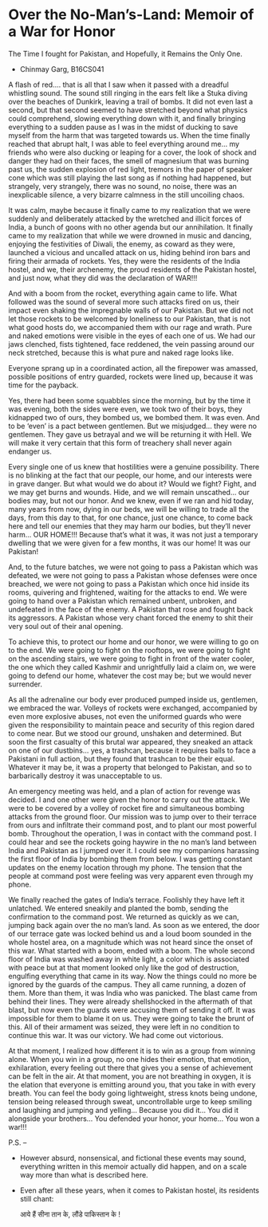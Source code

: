 # Over the No-Man’s-Land: Memoir of a War for Honor  
The Time I fought for Pakistan, and Hopefully, it Remains the Only One.  

-	Chinmay Garg, B16CS041  
  
  
A flash of red…. that is all that I saw when it passed with a dreadful whistling sound. The sound still ringing in the ears felt like a Stuka diving over the beaches of Dunkirk, leaving a trail of bombs. It did not even last a second, but that second seemed to have stretched beyond what physics could comprehend, slowing everything down with it, and finally bringing everything to a sudden pause as I was in the midst of ducking to save myself from the harm that was targeted towards us. When the time finally reached that abrupt halt, I was able to feel everything around me… my friends who were also ducking or leaping for a cover, the look of shock and danger they had on their faces, the smell of magnesium that was burning past us, the sudden explosion of red light, tremors in the paper of speaker cone which was still playing the last song as if nothing had happened, but strangely, very strangely, there was no sound, no noise, there was an inexplicable silence, a very bizarre calmness in the still uncoiling chaos.  

It was calm, maybe because it finally came to my realization that we were suddenly and deliberately attacked by the wretched and illicit forces of India, a bunch of goons with no other agenda but our annihilation. It finally came to my realization that while we were drowned in music and dancing, enjoying the festivities of Diwali, the enemy, as coward as they were, launched a vicious and uncalled attack on us, hiding behind iron bars and firing their armada of rockets. Yes, they were the residents of the India hostel, and we, their archenemy, the proud residents of the Pakistan hostel, and just now, what they did was the declaration of WAR!!!  

And with a boom from the rocket, everything again came to life. What followed was the sound of several more such attacks fired on us, their impact even shaking the impregnable walls of our Pakistan. But we did not let those rockets to be welcomed by loneliness to our Pakistan, that is not what good hosts do, we accompanied them with our rage and wrath. Pure and naked emotions were visible in the eyes of each one of us. We had our jaws clenched, fists tightened, face reddened, the vein passing around our neck stretched, because this is what pure and naked rage looks like.  

Everyone sprang up in a coordinated action, all the firepower was amassed, possible positions of entry guarded, rockets were lined up, because it was time for the payback.  

Yes, there had been some squabbles since the morning, but by the time it was evening, both the sides were even, we took two of their boys, they kidnapped two of ours, they bombed us, we bombed them. It was even. And to be ‘even’ is a pact between gentlemen. But we misjudged… they were no gentlemen. They gave us betrayal and we will be returning it with Hell. We will make it very certain that this form of treachery shall never again endanger us.  

Every single one of us knew that hostilities were a genuine possibility. There is no blinking at the fact that our people, our home, and our interests were in grave danger. But what would we do about it? Would we fight? Fight, and we may get burns and wounds. Hide, and we will remain unscathed… our bodies may, but not our honor. And we knew, even if we ran and hid today, many years from now, dying in our beds, we will be willing to trade all the days, from this day to that, for one chance, just one chance, to come back here and tell our enemies that they may harm our bodies, but they’ll never harm... OUR HOME!!! Because that’s what it was, it was not just a temporary dwelling that we were given for a few months, it was our home! It was our Pakistan!  

And, to the future batches, we were not going to pass a Pakistan which was defeated, we were not going to pass a Pakistan whose defenses were once breached, we were not going to pass a Pakistan which once hid inside its rooms, quivering and frightened, waiting for the attacks to end. We were going to hand over a Pakistan which remained unbent, unbroken, and undefeated in the face of the enemy. A Pakistan that rose and fought back its aggressors. A Pakistan whose very chant forced the enemy to shit their very soul out of their anal opening.  

To achieve this, to protect our home and our honor, we were willing to go on to the end. We were going to fight on the rooftops, we were going to fight on the ascending stairs, we were going to fight in front of the water cooler, the one which they called Kashmir and unrightfully laid a claim on, we were going to defend our home, whatever the cost may be; but we would never surrender.  

As all the adrenaline our body ever produced pumped inside us, gentlemen, we embraced the war. Volleys of rockets were exchanged, accompanied by even more explosive abuses, not even the uniformed guards who were given the responsibility to maintain peace and security of this region dared to come near. But we stood our ground, unshaken and determined. But soon the first casualty of this brutal war appeared, they sneaked an attack on one of our dustbins… yes, a trashcan, because it requires balls to face a Pakistani in full action, but they found that trashcan to be their equal. Whatever it may be, it was a property that belonged to Pakistan, and so to barbarically destroy it was unacceptable to us.   

An emergency meeting was held, and a plan of action for revenge was decided. I and one other were given the honor to carry out the attack. We were to be covered by a volley of rocket fire and simultaneous bombing attacks from the ground floor. Our mission was to jump over to their terrace from ours and infiltrate their command post, and to plant our most powerful bomb. Throughout the operation, I was in contact with the command post. I could hear and see the rockets going haywire in the no man’s land between India and Pakistan as I jumped over it. I could see my companions harassing the first floor of India by bombing them from below. I was getting constant updates on the enemy location through my phone. The tension that the people at command post were feeling was very apparent even through my phone.  

We finally reached the gates of India’s terrace. Foolishly they have left it unlatched. We entered sneakily and planted the bomb, sending the confirmation to the command post. We returned as quickly as we can, jumping back again over the no man’s land. As soon as we entered, the door of our terrace gate was locked behind us and a loud boom sounded in the whole hostel area, on a magnitude which was not heard since the onset of this war. What started with a boom, ended with a boom. The whole second floor of India was washed away in white light, a color which is associated with peace but at that moment looked only like the god of destruction, engulfing everything that came in its way. Now the things could no more be ignored by the guards of the campus. They all came running, a dozen of them. More than them, it was India who was panicked. The blast came from behind their lines. They were already shellshocked in the aftermath of that blast, but now even the guards were accusing them of sending it off. It was impossible for them to blame it on us. They were going to take the brunt of this. All of their armament was seized, they were left in no condition to continue this war. It was our victory. We had come out victorious.  

At that moment, I realized how different it is to win as a group from winning alone. When you win in a group, no one hides their emotion, that emotion, exhilaration, every feeling out there that gives you a sense of achievement can be felt in the air. At that moment, you are not breathing in oxygen, it is the elation that everyone is emitting around you, that you take in with every breath. You can feel the body going lightweight, stress knots being undone, tension being released through sweat, uncontrollable urge to keep smiling and laughing and jumping and yelling… Because you did it… You did it alongside your brothers… You defended your honor, your home… You won a war!!!  


P.S. –   
- However absurd, nonsensical, and fictional these events may sound, everything written in this memoir actually did happen, and on a scale way more than what is described here.  
- Even after all these years, when it comes to Pakistan hostel, its residents still chant: 

    आये हैं सीना तान के,  लौंडे पाकिस्तान के !  
